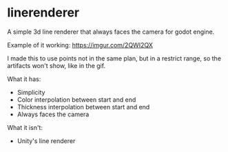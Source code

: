 # linerenderer
A simple 3d line renderer that always faces the camera for godot engine.

Example of it working: https://imgur.com/2QWI2QX

I made this to use points not in the same plan, but in a restrict range, so the artifacts won't show, like in the gif. 

What it has:
- Simplicity
- Color interpolation between start and end
- Thickness interpolation between start and end
- Always faces the camera

What it isn't:
- Unity's line renderer
